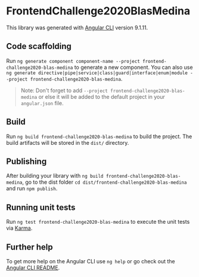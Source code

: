 # FrontendChallenge2020BlasMedina

This library was generated with [Angular CLI](https://github.com/angular/angular-cli) version 9.1.11.

## Code scaffolding

Run `ng generate component component-name --project frontend-challenge2020-blas-medina` to generate a new component. You can also use `ng generate directive|pipe|service|class|guard|interface|enum|module --project frontend-challenge2020-blas-medina`.
> Note: Don't forget to add `--project frontend-challenge2020-blas-medina` or else it will be added to the default project in your `angular.json` file. 

## Build

Run `ng build frontend-challenge2020-blas-medina` to build the project. The build artifacts will be stored in the `dist/` directory.

## Publishing

After building your library with `ng build frontend-challenge2020-blas-medina`, go to the dist folder `cd dist/frontend-challenge2020-blas-medina` and run `npm publish`.

## Running unit tests

Run `ng test frontend-challenge2020-blas-medina` to execute the unit tests via [Karma](https://karma-runner.github.io).

## Further help

To get more help on the Angular CLI use `ng help` or go check out the [Angular CLI README](https://github.com/angular/angular-cli/blob/master/README.md).
